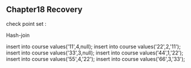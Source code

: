 ## Chapter18 Recovery

check point set : 

Hash-join

insert into course values('11',4,null);
insert into course values('22',2,'11');
insert into course values('33',3,null);
insert into course values('44',1,'22');
insert into course values('55',4,'22');
insert into course values('66',3,'33');
